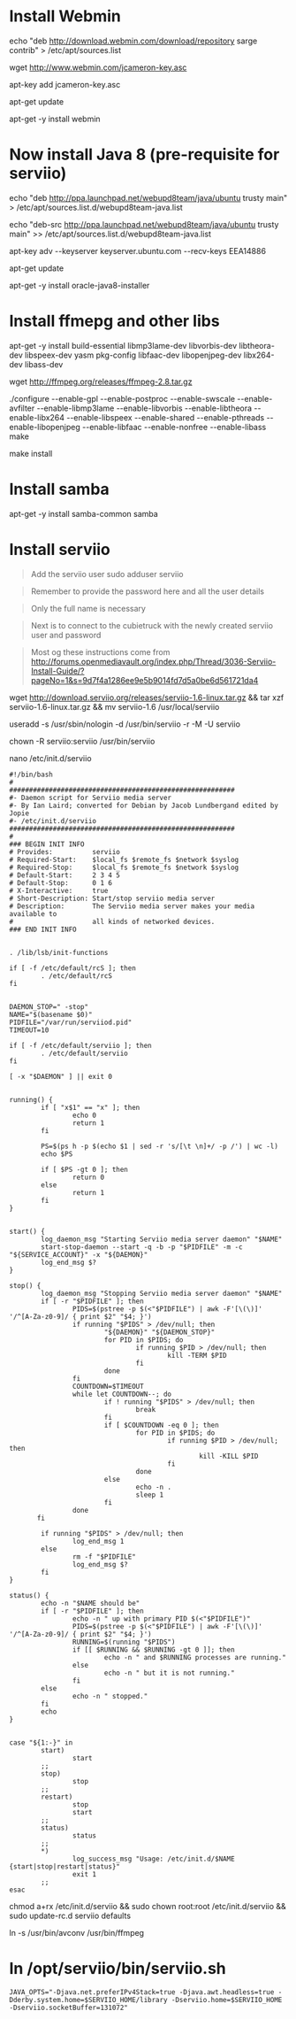 # Install Webmin

echo "deb http://download.webmin.com/download/repository sarge contrib" > /etc/apt/sources.list

wget http://www.webmin.com/jcameron-key.asc

apt-key add jcameron-key.asc

apt-get update

apt-get -y install webmin

# Now install Java 8 (pre-requisite for serviio)

echo "deb http://ppa.launchpad.net/webupd8team/java/ubuntu trusty main" > /etc/apt/sources.list.d/webupd8team-java.list

echo "deb-src http://ppa.launchpad.net/webupd8team/java/ubuntu trusty main" >> /etc/apt/sources.list.d/webupd8team-java.list

apt-key adv --keyserver keyserver.ubuntu.com --recv-keys EEA14886

apt-get update

apt-get -y install oracle-java8-installer

# Install ffmepg and other libs
apt-get -y install build-essential libmp3lame-dev libvorbis-dev libtheora-dev libspeex-dev yasm pkg-config libfaac-dev libopenjpeg-dev libx264-dev libass-dev

wget http://ffmpeg.org/releases/ffmpeg-2.8.tar.gz

./configure --enable-gpl --enable-postproc --enable-swscale --enable-avfilter --enable-libmp3lame --enable-libvorbis --enable-libtheora --enable-libx264 --enable-libspeex --enable-shared --enable-pthreads --enable-libopenjpeg --enable-libfaac --enable-nonfree --enable-libass
make

make install

# Install samba

apt-get -y install samba-common samba 

# Install serviio

> Add the serviio user
sudo adduser serviio

> Remember to provide the password here and all the user details

> Only the full name is necessary

> Next is to connect to the cubietruck with the newly created serviio user and password

> Most og these instructions come from http://forums.openmediavault.org/index.php/Thread/3036-Serviio-Install-Guide/?pageNo=1&s=9d7f4a1286ee9e5b9014fd7d5a0be6d561721da4

wget http://download.serviio.org/releases/serviio-1.6-linux.tar.gz && tar xzf serviio-1.6-linux.tar.gz && mv serviio-1.6 /usr/local/serviio

useradd -s /usr/sbin/nologin -d /usr/bin/serviio -r -M -U serviio

chown -R serviio:serviio /usr/bin/serviio

nano /etc/init.d/serviio

    #!/bin/bash
    #
    #########################################################
    #- Daemon script for Serviio media server
    #- By Ian Laird; converted for Debian by Jacob Lundbergand edited by Jopie
    #- /etc/init.d/serviio
    #########################################################
    #
    ### BEGIN INIT INFO
    # Provides:          serviio
    # Required-Start:    $local_fs $remote_fs $network $syslog
    # Required-Stop:     $local_fs $remote_fs $network $syslog
    # Default-Start:     2 3 4 5
    # Default-Stop:      0 1 6
    # X-Interactive:     true
    # Short-Description: Start/stop serviio media server
    # Description:       The Serviio media server makes your media available to
    #                    all kinds of networked devices.
    ### END INIT INFO
     
     
    . /lib/lsb/init-functions
     
    if [ -f /etc/default/rcS ]; then
            . /etc/default/rcS
    fi
     
     
    DAEMON_STOP=" -stop"
    NAME="$(basename $0)"
    PIDFILE="/var/run/serviiod.pid"
    TIMEOUT=10
     
    if [ -f /etc/default/serviio ]; then
            . /etc/default/serviio
    fi
     
    [ -x "$DAEMON" ] || exit 0
     
     
    running() {
            if [ "x$1" == "x" ]; then
                    echo 0
                    return 1
            fi
     
            PS=$(ps h -p $(echo $1 | sed -r 's/[\t \n]+/ -p /') | wc -l)
            echo $PS
     
            if [ $PS -gt 0 ]; then
                    return 0
            else
                    return 1
            fi
    }
     
     
    start() {
            log_daemon_msg "Starting Serviio media server daemon" "$NAME"
            start-stop-daemon --start -q -b -p "$PIDFILE" -m -c "${SERVICE_ACCOUNT}" -x "${DAEMON}"
            log_end_msg $?
    }
     
    stop() {
            log_daemon_msg "Stopping Serviio media server daemon" "$NAME"
            if [ -r "$PIDFILE" ]; then
                    PIDS=$(pstree -p $(<"$PIDFILE") | awk -F'[\(\)]' '/^[A-Za-z0-9]/ { print $2" "$4; }')
                    if running "$PIDS" > /dev/null; then
                            "${DAEMON}" "${DAEMON_STOP}"
                            for PID in $PIDS; do
                                    if running $PID > /dev/null; then
                                            kill -TERM $PID
                                    fi
                            done
                    fi
                    COUNTDOWN=$TIMEOUT
                    while let COUNTDOWN--; do
                            if ! running "$PIDS" > /dev/null; then
                                    break
                            fi
                            if [ $COUNTDOWN -eq 0 ]; then
                                    for PID in $PIDS; do
                                            if running $PID > /dev/null; then
                                                    kill -KILL $PID
                                            fi
                                    done
                            else
                                    echo -n .
                                    sleep 1
                            fi
                    done
           fi
     
            if running "$PIDS" > /dev/null; then
                    log_end_msg 1
            else
                    rm -f "$PIDFILE"
                    log_end_msg $?
            fi
    }
     
    status() {
            echo -n "$NAME should be"
            if [ -r "$PIDFILE" ]; then
                    echo -n " up with primary PID $(<"$PIDFILE")"
                    PIDS=$(pstree -p $(<"$PIDFILE") | awk -F'[\(\)]' '/^[A-Za-z0-9]/ { print $2" "$4; }')
                    RUNNING=$(running "$PIDS")
                    if [[ $RUNNING && $RUNNING -gt 0 ]]; then
                            echo -n " and $RUNNING processes are running."
                    else
                            echo -n " but it is not running."
                    fi
            else
                    echo -n " stopped."
            fi
            echo
    }
     
     
    case "${1:-}" in
            start)
                    start
            ;;
            stop)
                    stop
            ;;
            restart)
                    stop
                    start
            ;;
            status)
                    status
            ;;
            *)
                    log_success_msg "Usage: /etc/init.d/$NAME {start|stop|restart|status}"
                    exit 1
            ;;
    esac

chmod a+rx /etc/init.d/serviio && sudo chown root:root /etc/init.d/serviio && sudo update-rc.d serviio defaults

ln -s /usr/bin/avconv /usr/bin/ffmpeg

# In /opt/serviio/bin/serviio.sh
    JAVA_OPTS="-Djava.net.preferIPv4Stack=true -Djava.awt.headless=true -Dderby.system.home=$SERVIIO_HOME/library -Dserviio.home=$SERVIIO_HOME -Dserviio.socketBuffer=131072"


